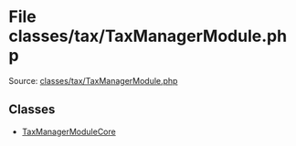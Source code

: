 File classes/tax/TaxManagerModule.php
=========

Source: [classes/tax/TaxManagerModule.php](https://github.com/PrestaShop/PrestaShop/blob/1.5.6.1/classes/tax/TaxManagerModule.php)


Classes
-------

* [TaxManagerModuleCore](class.TaxManagerModuleCore.md)

